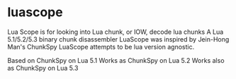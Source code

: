 # luascope

Lua Scope is for looking into Lua chunk, or IOW, decode lua chunks
A Lua 5.1/5.2/5.3 binary chunk disassembler
LuaScope was inspired by Jein-Hong Man's ChunkSpy
LuaScope attempts to be lua version agnostic.

Based on ChunkSpy on Lua 5.1
Works as ChunkSpy on Lua 5.2
Works also as ChunkSpy on Lua 5.3
